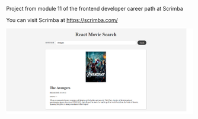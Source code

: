 Project from module 11 of the frontend developer career path at Scrimba

You can visit Scrimba at https://scrimba.com/

<img src="final.png" alt="movie-search-react" width="550" heigth="550"/>